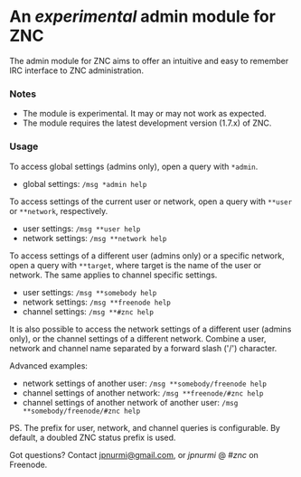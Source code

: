 An _experimental_ admin module for ZNC
======================================

The admin module for ZNC aims to offer an intuitive and easy
to remember IRC interface to ZNC administration.

### Notes
- The module is experimental. It may or may not work as expected.
- The module requires the latest development version (1.7.x) of ZNC.

### Usage

To access global settings (admins only), open a query with ```*admin```.

- global settings: ```/msg *admin help```

To access settings of the current user or network, open a query with
```**user``` or ```**network```, respectively.

- user settings: ```/msg **user help```
- network settings: ```/msg **network help```

To access settings of a different user (admins only) or a specific
network, open a query with ```**target```, where target is the name
of the user or network. The same applies to channel specific
settings.

- user settings: ```/msg **somebody help```
- network settings: ```/msg **freenode help```
- channel settings: ```/msg **#znc help```

It is also possible to access the network settings of a different
user (admins only), or the channel settings of a different network.
Combine a user, network and channel name separated by a forward
slash ('/') character.

Advanced examples:
- network settings of another user: ```/msg **somebody/freenode help```
- channel settings of another network: ```/msg **freenode/#znc help```
- channel settings of another network of another user: ```/msg **somebody/freenode/#znc help```

PS. The prefix for user, network, and channel queries is configurable.
By default, a doubled ZNC status prefix is used.

Got questions? Contact jpnurmi@gmail.com, or *jpnurmi* @ *#znc* on Freenode.
